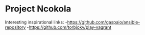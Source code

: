 Project Ncokola
===============


Interesting inspirational links:
-https://github.com/gaspaio/ansible-repository
-https://github.com/torbjokv/play-vagrant
